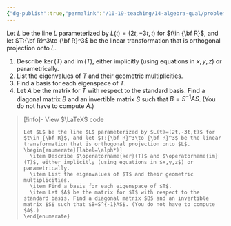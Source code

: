 ```yaml
---
{"dg-publish":true,"permalink":"/10-19-teaching/14-algebra-qual/problem-from-past-exams/linear-algebra/orthogonal-projection-onto-a-line-3/","tags":["linear_algebra"],"updated":"2025-03-18T10:54:24-07:00"}
---
```


Let $L$ be the line $L$ parameterized by $L(t)=(2t,-3t,t)$ for $t\in {\bf R}$, and let $T:{\bf R}^3\to {\bf R}^3$ be the linear transformation that is orthogonal projection onto $L$.

1. Describe $\operatorname{ker}(T)$ and $\operatorname{im}(T)$, either implicitly (using equations in $x,y,z$) or parametrically.
2. List the eigenvalues of $T$ and their geometric multiplicities.
3. Find a basis for each eigenspace of $T$.
4. Let $A$ be the matrix for $T$ with respect to the standard basis. Find a diagonal matrix $B$ and an invertible matrix $S$ such that $B=S^{-1}AS$. (You do not have to compute $A$.)

> [!info]- View $\LaTeX$ code
> ```
> Let $L$ be the line $L$ parameterized by $L(t)=(2t,-3t,t)$ for $t\in {\bf R}$, and let $T:{\bf R}^3\to {\bf R}^3$ be the linear transformation that is orthogonal projection onto $L$.
> \begin{enumerate}[label=\alph*)]
> 	\item Describe $\operatorname{ker}(T)$ and $\operatorname{im}(T)$, either implicitly (using equations in $x,y,z$) or parametrically.
> 	\item List the eigenvalues of $T$ and their geometric multiplicities.
> 	\item Find a basis for each eigenspace of $T$.
> 	\item Let $A$ be the matrix for $T$ with respect to the standard basis. Find a diagonal matrix $B$ and an invertible matrix $S$ such that $B=S^{-1}AS$. (You do not have to compute $A$.)
> \end{enumerate}
> ```